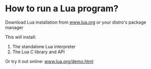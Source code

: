 # How to run a Lua program?

Download Lua installation from www.lua.org or your distro's package manager

This will install:

1) The standalone Lua interpreter
2) The Lua C library and API

Or try it out online: www.lua.org/demo.html
